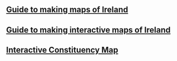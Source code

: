 ## [Guide to making maps of Ireland](https://brendanjodowd.github.io/map_guide/)

## [Guide to making interactive maps of Ireland](https://brendanjodowd.github.io/imteractive_maps/)

## <a href="https://brendanjodowd.github.io/cons_map" target="_blank">Interactive Constituency Map</a>

